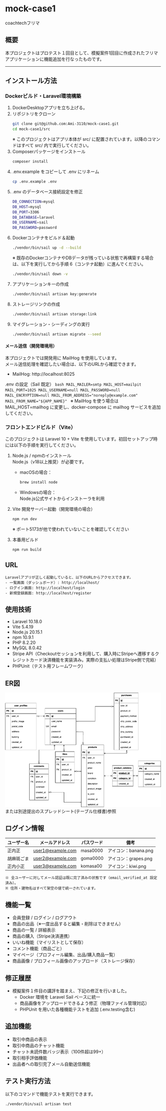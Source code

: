 # mock-case1  
coachtechフリマ

## 概要  
本プロジェクトはプロテスト１回目として、模擬案件1回目に作成されたフリマアプリケーションに機能追加を行なったものです。

---

## インストール方法
### Dockerビルド・Laravel環境構築

1. DockerDesktopアプリを立ち上げる。
2. リポジトリをクローン  
   ```bash
   git clone git@github.com:Ami-3110/mock-case1.git
   cd mock-case1/src
   ```
    ※ このプロジェクトはアプリ本体が src/ に配置されています。以降のコマンドはすべて src/ 内で実行してください。
3. Composerパッケージをインストール
    ```bash
   composer install
   ```
4. .env.example をコピーして .env にリネーム
    ```bash
    cp .env.example .env
    ```
5. .env のデータベース接続設定を修正
    ```bash
    DB_CONNECTION=mysql
    DB_HOST=mysql
    DB_PORT=3306
    DB_DATABASE=laravel
    DB_USERNAME=sail
    DB_PASSWORD=password
    ```
6. Dockerコンテナをビルド＆起動
    ```bash
    ./vendor/bin/sail up -d --build
    ```
    ※ 既存のDockerコンテナやDBデータが残っている状態で再構築する場合は、以下を実行してから手順 6（コンテナ起動）に進んでください。
    ```bash
    ./vendor/bin/sail down -v
    ```
7. アプリケーションキーの作成
    ```bash
    ./vendor/bin/sail artisan key:generate
    ```
8. ストレージリンクの作成
    ```bash
    ./vendor/bin/sail artisan storage:link
    ```
9. マイグレーション・シーディングの実行
    ```bash
    ./vendor/bin/sail artisan migrate --seed
    ```

#### メール送信（開発環境用）
本プロジェクトでは開発用に MailHog を使用しています。  
メール送信処理を確認したい場合は、以下のURLから確認できます。

- MailHog: http://localhost:8025

.env の設定（Sail 既定）
    ```bash
    MAIL_MAILER=smtp
    MAIL_HOST=mailpit
    MAIL_PORT=1025
    MAIL_USERNAME=null
    MAIL_PASSWORD=null
    MAIL_ENCRYPTION=null
    MAIL_FROM_ADDRESS="noreply@example.com"
    MAIL_FROM_NAME="${APP_NAME}"
    ```
※ MailHog を使う場合は MAIL_HOST=mailhog に変更し、docker-compose に mailhog サービスを追加してください。

### フロントエンドビルド（Vite）
このプロジェクトは Laravel 10 + Vite を使用しています。初回セットアップ時には以下の手順を実行してください。

1. Node.js / npmのインストール  
   Node.js（v18以上推奨）が必要です。  
   - macOSの場合：  
     ```bash
     brew install node
     ```
   - Windowsの場合：  
     Node.js公式サイトからインストーラを利用

2. Vite 開発サーバー起動（開発環境の場合）
   ```bash
   npm run dev

   ```
   ※ ポート5173が他で使われていないことを確認してください

3. 本番用ビルド  
   ```bash
   npm run build
   ```

## URL
    Laravelアプリが正しく起動していると、以下のURLからアクセスできます。
    - 一覧画面（ダッシュボード）: http://localhost/
    - ログイン画面: http://localhost/login
    - 新規登録画面: http://localhost/register


## 使用技術
- Laravel 10.18.0  
- Vite 5.4.19
- Node.js 20.15.1
- npm 10.9.1
- PHP 8.2.20
- MySQL 8.0.42
- Stripe API（Checkoutセッションを利用して、購入時にStripeへ遷移するクレジットカード決済機能を実装済み。実際の支払い処理はStripe側で完結）
- PHPUnit（テスト用フレームワーク）


## ER図
![ER図](./images/ER_mock-case1.png)
または別途提出のスプレッドシート(テーブル仕様書)参照


## ログイン情報
| ユーザー名     | メールアドレス                                       | パスワード    | 備考                  |
| --------- | --------------------------------------------- | -------- | ------------------- |
| 正内正       | [user1@example.com](mailto:user1@example.com) | masa0000 | アイコン：banana.png     |
| 胡麻斑ごま     | [user2@example.com](mailto:user2@example.com) | goma0000 | アイコン：grapes.png     |
| 正内小正      | [user3@example.com](mailto:user3@example.com) | komasa00 | アイコン：kiwi.png       |

    ※ 全ユーザーに対してメール認証は既に完了済みの状態です（email_verified_at 設定済み）。
    ※ 住所・建物名はすべて架空の値で統一されています。

## 機能一覧
- 会員登録 / ログイン / ログアウト
- 商品の出品（※一度出品すると編集・削除はできません）
- 商品の一覧 / 詳細表示
- 商品の購入（Stripe決済連携）
- いいね機能（マイリストとして保存）
- コメント機能（商品ごと）
- マイページ（プロフィール編集、出品/購入商品一覧）
- 商品画像 / プロフィール画像のアップロード（ストレージ保存）

## 修正履歴
- 模擬案件１件目の講評を踏まえ、下記の修正を行いました。
  - Docker 環境を Laravel Sail ベースに統一  
  - 商品画像をアップロードできるよう修正（物理ファイル管理対応）  
  - PHPUnit を用いた各種機能テストを追加 (.env.testing含む)

## 追加機能
- 取引中商品の表示
- 取引中商品のチャット機能
- チャット未読件数バッジ表示（100件超は99+）
- 取引相手評価機能
- 出品者への取引完了メール自動送信機能

## テスト実行方法
以下のコマンドで機能テストを実行できます。
```bash
./vendor/bin/sail artisan test
```
